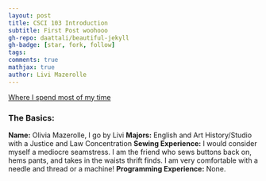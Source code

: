 ```yaml
---
layout: post
title: CSCI 103 Introduction
subtitle: First Post woohooo
gh-repo: daattali/beautiful-jekyll
gh-badge: [star, fork, follow]
tags:
comments: true
mathjax: true
author: Livi Mazerolle
---
```

[Where I spend most of my time](https://lpm3-ccbp.github.io/assets/img/Track)
### The Basics:
**Name:** Olivia Mazerolle, I go by Livi
**Majors:** English and Art History/Studio with a Justice and Law Concentration 
**Sewing Experience:** I would consider myself a mediocre seamstress. I am the friend who sews buttons back on, hems pants, and takes in the waists thrift finds. I am very comfortable with a needle and thread or a machine! 
**Programming Experience:** None.
